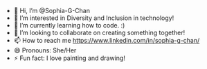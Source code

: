 - 👋 Hi, I’m @Sophia-G-Chan
- 👀 I’m interested in Diversity and Inclusion in technology!
- 🌱 I’m currently learning how to code. :)
- 💞️ I’m looking to collaborate on creating something together!
- 📫 How to reach me https://www.linkedin.com/in/sophia-g-chan/
- 😄 Pronouns: She/Her
- ⚡ Fun fact: I love painting and drawing!

<!---
Sophia-G-Chan/Sophia-G-Chan is a ✨ special ✨ repository because its `README.md` (this file) appears on your GitHub profile.
You can click the Preview link to take a look at your changes.
--->
